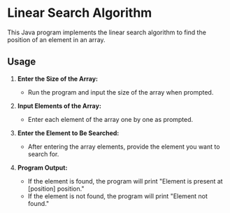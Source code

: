 
# Linear Search Algorithm

This Java program implements the linear search algorithm to find the position of an element in an array.

## Usage

1. **Enter the Size of the Array:**
   - Run the program and input the size of the array when prompted.

2. **Input Elements of the Array:**
   - Enter each element of the array one by one as prompted.

3. **Enter the Element to Be Searched:**
   - After entering the array elements, provide the element you want to search for.

4. **Program Output:**
   - If the element is found, the program will print "Element is present at [position] position."
   - If the element is not found, the program will print "Element not found."
